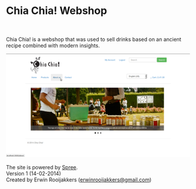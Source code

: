 Chia Chia! Webshop
==================
<br><br> 
Chia Chia! is a webshop that was used to sell drinks based on an ancient recipe combined with modern insights.

![Chia Chia!](https://raw.githubusercontent.com/erooijak/chiachia_store/master/chiachia-screenshot.png)
<br><br>
The site is powered by [Spree](http://spreecommerce.com/).
<br>
Version 1 (14-02-2014)<br>
Created by Erwin Rooijakkers (erwinrooijakkers@gmail.com)

